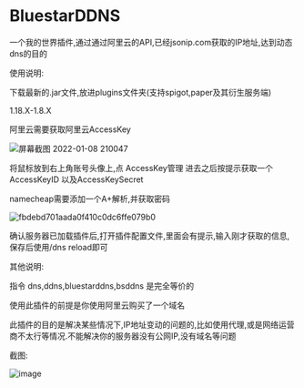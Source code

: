 # BluestarDDNS
一个我的世界插件,通过通过阿里云的API,已经jsonip.com获取的IP地址,达到动态dns的目的

使用说明:

  下载最新的.jar文件,放进plugins文件夹(支持spigot,paper及其衍生服务端)
  
  1.18.X-1.8.X
  
  阿里云需要获取阿里云AccessKey
  
   ![屏幕截图 2022-01-08 210047](https://user-images.githubusercontent.com/90564167/148645860-afb8895a-0eb2-42bd-9fc8-afee012f4ab8.png)
        
   将鼠标放到右上角账号头像上,点 AccessKey管理 进去之后按提示获取一个AccessKeyID 以及AccessKeySecret
   
  namecheap需要添加一个A+解析,并获取密码
   
   ![fbdebd701aada0f410c0dc6ffe079b0](https://user-images.githubusercontent.com/90564167/167988142-300e7d7e-b673-40fb-a828-3d200653786e.png)
        
  确认服务器已加载插件后,打开插件配置文件,里面会有提示,输入刚才获取的信息,保存后使用/dns reload即可
  
其他说明:

  指令 dns,ddns,bluestarddns,bsddns 是完全等价的
  
  使用此插件的前提是你使用阿里云购买了一个域名
  
  此插件的目的是解决某些情况下,IP地址变动的问题的,比如使用代理,或是网络运营商不太行等情况.不能解决你的服务器没有公网IP,没有域名等问题
  
截图:

  ![image](https://user-images.githubusercontent.com/90564167/148647832-cafbd127-8d51-40a9-b949-86e6a3590eab.png)

